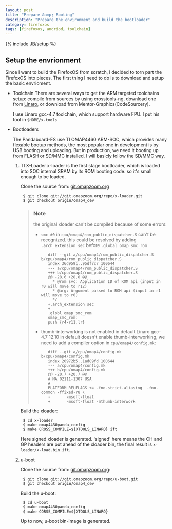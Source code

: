 ```yaml
---
layout: post
title: "Prepare &amp; Booting"
description: "Prepare the environment and build the bootloader"
category: firefoxos
tags: [firefoxos, andriod, toolchain]
---
```

{% include JB/setup %}

## Setup the envrionment

Since I want to build the FirefoxOS from scratch, I decided to torn part the FirefoxOS into pieces. The first thing I need to do is to download and setup the basic envrioment.

-  Toolchain
	There are several ways to get the ARM targeted toolchains setup: compile from sources by using crosstools-ng, download one from [Linaro](https://launchpad.net/linaro-toolchain-binaries), or download from Mentor-Graphics(CodeSourcery).

	I use Linaro gcc-4.7 toolchain, which support hardware FPU. I put his tool in `$HOME/x-tools`

- Bootloaders

	The Pandaboard-ES use TI OMAP4460 ARM-SOC, which provides many flexable bootup methods, the most popular one in development is by USB booting and uploading. But in production, we need it booting up from FLASH or SD/MMC installed. I will basicly follow the SD/MMC way.

	1. TI X-Loader
		x-loader is the first stage bootloader, which is loaded into SOC internal SRAM by its ROM booting code.
        so it's small enough to be loaded.

		Clone the source from: [git.omapzoom.org](git://git.omapzoom.org/repo/x-loader.git)

			$ git clone git://git.omapzoom.org/repo/x-loader.git
			$ git checkout origin/omap4_dev

		> ### Note
		>  the original xloader can't be compiled because of some errors:
		>
		>  - `smc #0` in `cpu/omap4/rom_public_dispatcher.S` can't be recognized.
		>     this could be resolved by adding `.arch_extension sec` before `.global omap_smc_rom`
		>
		>			diff --git a/cpu/omap4/rom_public_dispatcher.S b/cpu/omap4/rom_public_dispatcher.S
		>			index 36d9591..95df7c7 100644
		>			--- a/cpu/omap4/rom_public_dispatcher.S
		>			+++ b/cpu/omap4/rom_public_dispatcher.S
		>			@@ -28,6 +28,8 @@
		>			  * @rom_svc: Application ID of ROM api (input in r0 will move to r12)
		>			  * @arg: Argument passed to ROM api (input in r1 will move to r0)
		>			  */
		>			+.arch_extension sec
		>			+
		>			.globl omap_smc_rom
		>			omap_smc_rom:
		>			push {r4-r11,lr}
		>
		>
		>  - thumb-interworking is not enabled in default
		> 	  Linaro gcc-4.7 12.10 in default doesn't enable thumb-interworking, we need to add a compiler option in `cpu/omap4/config.mk`:
		>
		>			diff --git a/cpu/omap4/config.mk b/cpu/omap4/config.mk
		>			index 20972b5..1ad89fd 100644
		>			--- a/cpu/omap4/config.mk
		>			+++ b/cpu/omap4/config.mk
		>			@@ -20,7 +20,7 @@
		>		 	# MA 02111-1307 USA
		>		 	#
		>		 	PLATFORM_RELFLAGS += -fno-strict-aliasing  -fno-common -ffixed-r8 \
		>			-       -msoft-float
		>			+       -msoft-float -mthumb-interwork
		>

		Build the xloader:

			$ cd x-loader
			$ make omap4430panda_config
			$ make CROSS_COMPILE=${XTOOLS_LINARO} ift

		Here signed xloader is generated. 'signed' here means the CH and GP headers are put ahead of the xloader bin, the final result is `x-loader/x-load.bin.ift`.

	2. u-boot

		Clone the source from: [git.omapzoom.org](git://git.omapzoom.org/repo/u-boot.git):

			$ git clone git://git.omapzoom.org/repo/u-boot.git
			$ git checkout origin/omap4_dev

		Build the u-boot:

			$ cd u-boot
			$ make omap4430panda_config
			$ make CORSS_COMPILE=${XTOOLS_LINARO}

		Up to now, u-boot bin-image is generated.

